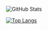 ![GitHub Stats](https://github-readme-stats.vercel.app/api?username=WynstelleID&theme=tokyonight)

[![Top Langs](https://github-readme-stats.vercel.app/api/top-langs/?username=WynstelleID&layout=compact)](https://github.com/WynstelleID/github-readme-stats)
